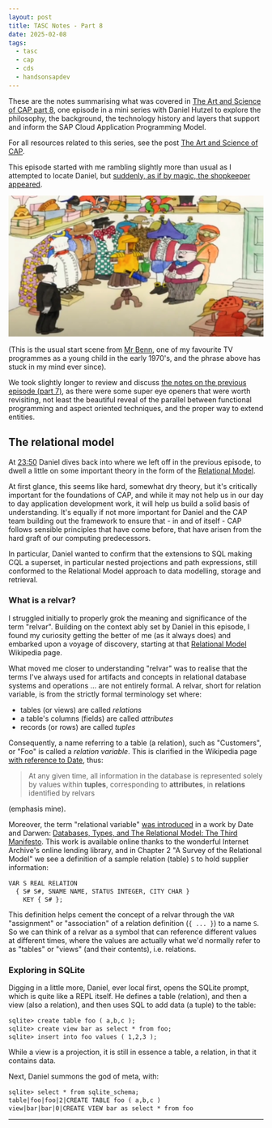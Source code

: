 ```yaml
---
layout: post
title: TASC Notes - Part 8
date: 2025-02-08
tags:
  - tasc
  - cap
  - cds
  - handsonsapdev
---
```


These are the notes summarising what was covered in [The Art and Science of CAP part 8][1], one episode in a mini series with Daniel Hutzel to explore the philosophy, the background, the technology history and layers that support and inform the SAP Cloud Application Programming Model.

For all resources related to this series, see the post [The Art and Science of CAP][2].

This episode started with me rambling slightly more than usual as I attempted to locate Daniel, but [suddenly, as if by magic, the shopkeeper appeared][4].

![still image from the classic start scene in Mr Benn][6]

(This is the usual start scene from [Mr Benn][5], one of my favourite TV programmes as a young child in the early 1970's, and the phrase above has stuck in my mind ever since).

We took slightly longer to review and discuss [the notes on the previous episode (part 7)][3], as there were some super eye openers that were worth revisiting, not least the beautiful reveal of the parallel between functional programming and aspect oriented techniques, and the proper way to extend entities.

## The relational model

At [23:50][7] Daniel dives back into where we left off in the previous episode, to dwell a little on some important theory in the form of the [Relational Model][8].

At first glance, this seems like hard, somewhat dry theory, but it's critically important for the foundations of CAP, and while it may not help us in our day to day application development work, it will help us build a solid basis of understanding. It's equally if not more important for Daniel and the CAP team building out the framework to ensure that - in and of itself - CAP follows sensible principles that have come before, that have arisen from the hard graft of our computing predecessors.

In particular, Daniel wanted to confirm that the extensions to SQL making CQL a superset, in particular nested projections and path expressions, still conformed to the Relational Model approach to data modelling, storage and retrieval.

### What is a relvar?

I struggled initially to properly grok the meaning and significance of the term "relvar". Building on the context ably set by Daniel in this episode, I found my curiosity getting the better of me (as it always does) and embarked upon a voyage of discovery, starting at that [Relational Model][8] Wikipedia page.

What moved me closer to understanding "relvar" was to realise that the terms I've always used for artifacts and concepts in relational database systems and operations ... are not entirely formal. A relvar, short for relation variable, is from the strictly formal terminology set where:

- tables (or views) are called _relations_
- a table's columns (fields) are called _attributes_
- records (or rows) are called _tuples_

Consequently, a name referring to a table (a relation), such as "Customers", or "Foo" is called a _relation variable_. This is clarified in the Wikipedia page [with reference to Date][9], thus:

> At any given time, all information in the database is represented solely by values within **tuples**, corresponding to **attributes**, in **relations** identified by relvars

(emphasis mine).

Moreover, the term "relational variable" [was introduced][10] in a work by Date and Darwen: [Databases, Types, and The Relational Model: The Third Manifesto][11]. This work is available online thanks to the wonderful Internet Archive's online lending library, and in Chapter 2 "A Survey of the Relational Model" we see a definition of a sample relation (table) `S` to hold supplier information:

```text
VAR S REAL RELATION
  { S# S#, SNAME NAME, STATUS INTEGER, CITY CHAR }
    KEY { S# };
```

This definition helps cement the concept of a relvar through the `VAR` "assignment" or "association" of a relation definition (`{ ... }`) to a name `S`. So we can think of a relvar as a symbol that can reference different values at different times, where the values are actually what we'd normally refer to as "tables" or "views" (and their contents), i.e. relations.

### Exploring in SQLite

Digging in a little more, Daniel, ever local first, opens the SQLite prompt, which is quite like a REPL itself. He defines a table (relation), and then a view (also a relation), and then uses SQL to add data (a tuple) to the table:

```text
sqlite> create table foo ( a,b,c );
sqlite> create view bar as select * from foo;
sqlite> insert into foo values ( 1,2,3 );
```

While a view is a projection, it is still in essence a table, a relation, in that it contains data.

Next, Daniel summons the god of meta, with:

```text
sqlite> select * from sqlite_schema;
table|foo|foo|2|CREATE TABLE foo ( a,b,c )
view|bar|bar|0|CREATE VIEW bar as select * from foo
```



---

[1]: https://www.youtube.com/watch?v=FF1NzLwsmos
[2]: /blog/posts/2024/12/06/the-art-and-science-of-cap/
[3]: /blog/posts/2025/02/07/tasc-notes-part-7/
[4]: https://youtu.be/AyS5cHO6JN0
[5]: https://en.wikipedia.org/wiki/Mr_Benn
[6]: /images/2025/02/the-shopkeeper-appeared.png
[7]: https://www.youtube.com/live/FF1NzLwsmos?t=1430
[8]: https://en.wikipedia.org/wiki/Relational_model
[9]: https://www.oreilly.com/library/view/relational-theory-for/9781449365431/
[10]: https://en.wikipedia.org/wiki/Relvar
[11]: https://archive.org/embed/databasestypesre0003date
